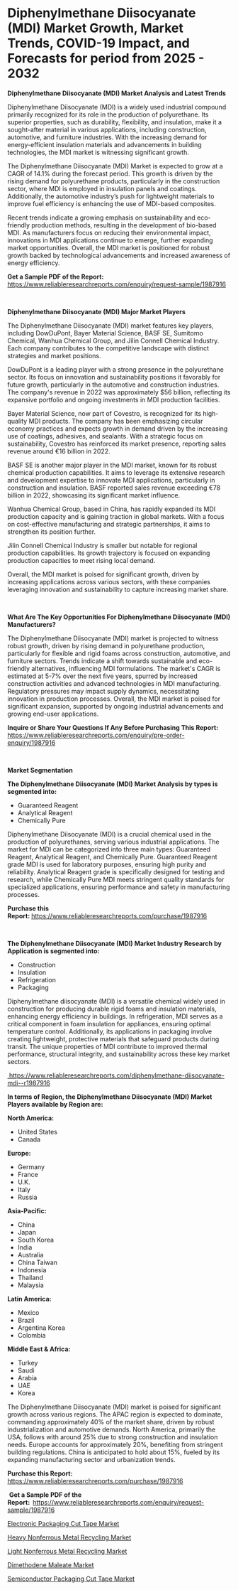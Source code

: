 <p><h1>Diphenylmethane Diisocyanate (MDI) Market Growth, Market Trends, COVID-19 Impact, and Forecasts for period from 2025 - 2032</h1></p><p><strong>Diphenylmethane Diisocyanate (MDI) Market Analysis and Latest Trends</strong></p>
<p><p>Diphenylmethane Diisocyanate (MDI) is a widely used industrial compound primarily recognized for its role in the production of polyurethane. Its superior properties, such as durability, flexibility, and insulation, make it a sought-after material in various applications, including construction, automotive, and furniture industries. With the increasing demand for energy-efficient insulation materials and advancements in building technologies, the MDI market is witnessing significant growth.</p><p>The Diphenylmethane Diisocyanate (MDI) Market is expected to grow at a CAGR of 14.1% during the forecast period. This growth is driven by the rising demand for polyurethane products, particularly in the construction sector, where MDI is employed in insulation panels and coatings. Additionally, the automotive industry’s push for lightweight materials to improve fuel efficiency is enhancing the use of MDI-based composites.</p><p>Recent trends indicate a growing emphasis on sustainability and eco-friendly production methods, resulting in the development of bio-based MDI. As manufacturers focus on reducing their environmental impact, innovations in MDI applications continue to emerge, further expanding market opportunities. Overall, the MDI market is positioned for robust growth backed by technological advancements and increased awareness of energy efficiency.</p></p>
<p><strong>Get a Sample PDF of the Report:&nbsp;</strong> <a href="https://www.reliableresearchreports.com/enquiry/request-sample/1987916?utm_campaign=37&utm_medium=2&utm_source=Github&utm_content=ia&utm_term=03042025&utm_id=diphenylmethane-diisocyanate-mdi">https://www.reliableresearchreports.com/enquiry/request-sample/1987916</a></p>
<p>&nbsp;</p>
<p><strong>Diphenylmethane Diisocyanate (MDI) Major Market Players</strong></p>
<p><p>The Diphenylmethane Diisocyanate (MDI) market features key players, including DowDuPont, Bayer Material Science, BASF SE, Sumitomo Chemical, Wanhua Chemical Group, and Jilin Connell Chemical Industry. Each company contributes to the competitive landscape with distinct strategies and market positions.</p><p>DowDuPont is a leading player with a strong presence in the polyurethane sector. Its focus on innovation and sustainability positions it favorably for future growth, particularly in the automotive and construction industries. The company's revenue in 2022 was approximately $56 billion, reflecting its expansive portfolio and ongoing investments in MDI production facilities.</p><p>Bayer Material Science, now part of Covestro, is recognized for its high-quality MDI products. The company has been emphasizing circular economy practices and expects growth in demand driven by the increasing use of coatings, adhesives, and sealants. With a strategic focus on sustainability, Covestro has reinforced its market presence, reporting sales revenue around €16 billion in 2022.</p><p>BASF SE is another major player in the MDI market, known for its robust chemical production capabilities. It aims to leverage its extensive research and development expertise to innovate MDI applications, particularly in construction and insulation. BASF reported sales revenue exceeding €78 billion in 2022, showcasing its significant market influence.</p><p>Wanhua Chemical Group, based in China, has rapidly expanded its MDI production capacity and is gaining traction in global markets. With a focus on cost-effective manufacturing and strategic partnerships, it aims to strengthen its position further.</p><p>Jilin Connell Chemical Industry is smaller but notable for regional production capabilities. Its growth trajectory is focused on expanding production capacities to meet rising local demand.</p><p>Overall, the MDI market is poised for significant growth, driven by increasing applications across various sectors, with these companies leveraging innovation and sustainability to capture increasing market share.</p></p>
<p>&nbsp;</p>
<p><strong>What Are The Key Opportunities For Diphenylmethane Diisocyanate (MDI) Manufacturers?</strong></p>
<p><p>The Diphenylmethane Diisocyanate (MDI) market is projected to witness robust growth, driven by rising demand in polyurethane production, particularly for flexible and rigid foams across construction, automotive, and furniture sectors. Trends indicate a shift towards sustainable and eco-friendly alternatives, influencing MDI formulations. The market's CAGR is estimated at 5-7% over the next five years, spurred by increased construction activities and advanced technologies in MDI manufacturing. Regulatory pressures may impact supply dynamics, necessitating innovation in production processes. Overall, the MDI market is poised for significant expansion, supported by ongoing industrial advancements and growing end-user applications.</p></p>
<p><strong>Inquire or Share Your Questions If Any Before Purchasing This Report:</strong> <a href="https://www.reliableresearchreports.com/enquiry/pre-order-enquiry/1987916?utm_campaign=37&utm_medium=2&utm_source=Github&utm_content=ia&utm_term=03042025&utm_id=diphenylmethane-diisocyanate-mdi">https://www.reliableresearchreports.com/enquiry/pre-order-enquiry/1987916</a></p>
<p>&nbsp;</p>
<p><strong>Market Segmentation</strong></p>
<p><strong>The Diphenylmethane Diisocyanate (MDI) Market Analysis by types is segmented into:</strong></p>
<p><ul><li>Guaranteed Reagent</li><li>Analytical Reagent</li><li>Chemically Pure</li></ul></p>
<p><p>Diphenylmethane Diisocyanate (MDI) is a crucial chemical used in the production of polyurethanes, serving various industrial applications. The market for MDI can be categorized into three main types: Guaranteed Reagent, Analytical Reagent, and Chemically Pure. Guaranteed Reagent grade MDI is used for laboratory purposes, ensuring high purity and reliability. Analytical Reagent grade is specifically designed for testing and research, while Chemically Pure MDI meets stringent quality standards for specialized applications, ensuring performance and safety in manufacturing processes.</p></p>
<p><strong>Purchase this Report:&nbsp;</strong><a href="https://www.reliableresearchreports.com/purchase/1987916?utm_campaign=37&utm_medium=2&utm_source=Github&utm_content=ia&utm_term=03042025&utm_id=diphenylmethane-diisocyanate-mdi">https://www.reliableresearchreports.com/purchase/1987916</a></p>
<p>&nbsp;</p>
<p><strong>The Diphenylmethane Diisocyanate (MDI) Market Industry Research by Application is segmented into:</strong></p>
<p><ul><li>Construction</li><li>Insulation</li><li>Refrigeration</li><li>Packaging</li></ul></p>
<p><p>Diphenylmethane diisocyanate (MDI) is a versatile chemical widely used in construction for producing durable rigid foams and insulation materials, enhancing energy efficiency in buildings. In refrigeration, MDI serves as a critical component in foam insulation for appliances, ensuring optimal temperature control. Additionally, its applications in packaging involve creating lightweight, protective materials that safeguard products during transit. The unique properties of MDI contribute to improved thermal performance, structural integrity, and sustainability across these key market sectors.</p></p>
<p><a href="https://www.reliableresearchreports.com/diphenylmethane-diisocyanate-mdi--r1987916?utm_campaign=37&utm_medium=2&utm_source=Github&utm_content=ia&utm_term=03042025&utm_id=diphenylmethane-diisocyanate-mdi">&nbsp;https://www.reliableresearchreports.com/diphenylmethane-diisocyanate-mdi--r1987916</a></p>
<p><strong>In terms of Region, the Diphenylmethane Diisocyanate (MDI) Market Players available by Region are:</strong></p>
<p>
    <p> <strong> North America: </strong>
        <ul>
            <li>United States</li>
            <li>Canada</li>
        </ul>
        </p> 
    <p> <strong> Europe: </strong>
        <ul>
            <li>Germany</li>
            <li>France</li>
            <li>U.K.</li>
            <li>Italy</li>
            <li>Russia</li>
        </ul>
        </p> 
    <p> <strong> Asia-Pacific: </strong>
        <ul>
            <li>China</li>
            <li>Japan</li>
            <li>South Korea</li>
            <li>India</li>
            <li>Australia</li>
            <li>China Taiwan</li>
            <li>Indonesia</li>
            <li>Thailand</li>
            <li>Malaysia</li>
        </ul>
        </p> 
    <p> <strong> Latin America: </strong>
        <ul>
            <li>Mexico</li>
            <li>Brazil</li>
            <li>Argentina Korea</li>
            <li>Colombia</li>
        </ul>
        </p> 
    <p> <strong> Middle East & Africa: </strong>
        <ul>
            <li>Turkey</li>
            <li>Saudi</li>
            <li>Arabia</li>
            <li>UAE</li>
            <li>Korea</li>
        </ul>
    </p>
    </p>
<p><p>The Diphenylmethane Diisocyanate (MDI) market is poised for significant growth across various regions. The APAC region is expected to dominate, commanding approximately 40% of the market share, driven by robust industrialization and automotive demands. North America, primarily the USA, follows with around 25% due to strong construction and insulation needs. Europe accounts for approximately 20%, benefiting from stringent building regulations. China is anticipated to hold about 15%, fueled by its expanding manufacturing sector and urbanization trends.</p></p>
<p><strong>Purchase this Report: </strong><a href="https://www.reliableresearchreports.com/purchase/1987916?utm_campaign=37&utm_medium=2&utm_source=Github&utm_content=ia&utm_term=03042025&utm_id=diphenylmethane-diisocyanate-mdi">https://www.reliableresearchreports.com/purchase/1987916</a></p>
<p>&nbsp;<strong>Get a Sample PDF of the Report:&nbsp;&nbsp;</strong><a href="https://www.reliableresearchreports.com/enquiry/request-sample/1987916?utm_campaign=37&utm_medium=2&utm_source=Github&utm_content=ia&utm_term=03042025&utm_id=diphenylmethane-diisocyanate-mdi">https://www.reliableresearchreports.com/enquiry/request-sample/1987916</a></p>
<p><strong></strong></p>
<p><p><a href="https://github.com/vsiljgestel/Market-Research-Report-List-1/blob/main/electronic-packaging-cut-tape-market.md?utm_campaign=37&utm_medium=2&utm_source=Github&utm_content=ia&utm_term=03042025&utm_id=diphenylmethane-diisocyanate-mdi">Electronic Packaging Cut Tape Market</a></p><p><a href="https://github.com/nwokechock6s/Market-Research-Report-List-1/blob/main/heavy-nonferrous-metal-recycling-market.md?utm_campaign=37&utm_medium=2&utm_source=Github&utm_content=ia&utm_term=03042025&utm_id=diphenylmethane-diisocyanate-mdi">Heavy Nonferrous Metal Recycling Market</a></p><p><a href="https://github.com/aiamekar/Market-Research-Report-List-1/blob/main/light-nonferrous-metal-recycling-market.md?utm_campaign=37&utm_medium=2&utm_source=Github&utm_content=ia&utm_term=03042025&utm_id=diphenylmethane-diisocyanate-mdi">Light Nonferrous Metal Recycling Market</a></p><p><a href="https://github.com/ummulmzu/Market-Research-Report-List-1/blob/main/dimethodene-maleate-market.md?utm_campaign=37&utm_medium=2&utm_source=Github&utm_content=ia&utm_term=03042025&utm_id=diphenylmethane-diisocyanate-mdi">Dimethodene Maleate Market</a></p><p><a href="https://github.com/boudykodumi/Market-Research-Report-List-1/blob/main/semiconductor-packaging-cut-tape-market.md?utm_campaign=37&utm_medium=2&utm_source=Github&utm_content=ia&utm_term=03042025&utm_id=diphenylmethane-diisocyanate-mdi">Semiconductor Packaging Cut Tape Market</a></p></p>